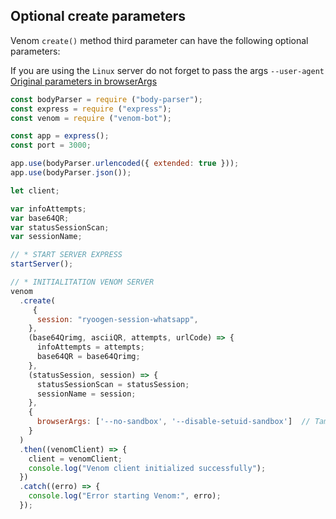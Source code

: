 ## Optional create parameters

Venom `create()` method third parameter can have the following optional parameters:

If you are using the `Linux` server do not forget to pass the args `--user-agent`
[Original parameters in browserArgs](https://github.com/orkestral/venom/blob/master/src/config/puppeteer.config.ts)

```javascript
const bodyParser = require ("body-parser");
const express = require ("express");
const venom = require ("venom-bot");

const app = express();
const port = 3000;

app.use(bodyParser.urlencoded({ extended: true }));
app.use(bodyParser.json());

let client;

var infoAttempts;
var base64QR;
var statusSessionScan;
var sessionName;

// * START SERVER EXPRESS
startServer();

// * INITIALITATION VENOM SERVER
venom
  .create(
     {
      session: "ryoogen-session-whatsapp",
    },
    (base64Qrimg, asciiQR, attempts, urlCode) => {
      infoAttempts = attempts;
      base64QR = base64Qrimg;
    },
    (statusSession, session) => {
      statusSessionScan = statusSession;
      sessionName = session;
    },
    {
      browserArgs: ['--no-sandbox', '--disable-setuid-sandbox']  // Tambahkan argumen ini
    }
  )
  .then((venomClient) => {
    client = venomClient;
    console.log("Venom client initialized successfully");
  })
  .catch((erro) => {
    console.log("Error starting Venom:", erro);
  });
```
